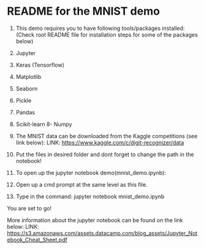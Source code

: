 # README for the MNIST demo

1. This demo requires you to have following tools/packages installed:
(Check root README file for installation steps for some of the packages below)
  1. Jupyter
  2. Keras (Tensorflow)
  3. Matplotlib
  4. Seaborn
  5. Pickle
  6. Pandas
  7. Scikit-learn
  8- Numpy

2. The MNIST data can be downloaded from the Kaggle competitions (see link below):
LINK: https://www.kaggle.com/c/digit-recognizer/data
  1. Put the files in desired folder and dont forget to change the path in the notebook!
	
3. To open up the jupyter notebook demo(mnist_demo.ipynb):
  1. Open up a cmd prompt at the same level as this file.
  2. Type in the command: jupyter notebook mnist_demo.ipynb	

You are set to go!

More information about the jupyter notebook can be found on the link below:
LINK: https://s3.amazonaws.com/assets.datacamp.com/blog_assets/Jupyter_Notebook_Cheat_Sheet.pdf	
